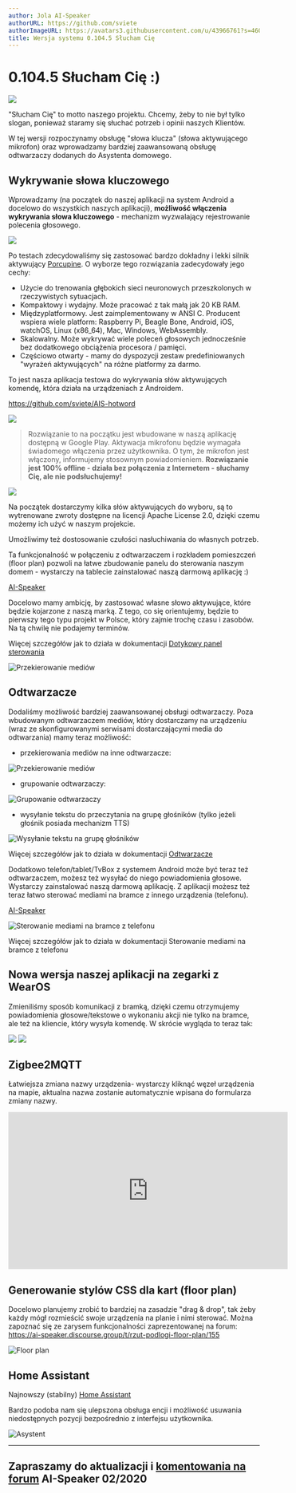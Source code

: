 ```yaml
---
author: Jola AI-Speaker
authorURL: https://github.com/sviete
authorImageURL: https://avatars3.githubusercontent.com/u/43966761?s=460&v=4
title: Wersja systemu 0.104.5 Słucham Cię
---
```



# 0.104.5 Słucham Cię :)

![](/img/en/blog/202002/ai-speaker.png)

"Słucham Cię" to motto naszego projektu. Chcemy, żeby to nie był tylko slogan, ponieważ staramy się słuchać potrzeb i opinii naszych Klientów.

W tej wersji rozpoczynamy obsługę "słowa klucza" (słowa aktywującego mikrofon) oraz wprowadzamy bardziej zaawansowaną obsługę odtwarzaczy dodanych do Asystenta domowego.

<!--truncate-->

## Wykrywanie słowa kluczowego

Wprowadzamy (na początek do naszej aplikacji na system Android a docelowo do wszystkich naszych aplikacji), **możliwość włączenia wykrywania słowa kluczowego** - mechanizm wyzwalający rejestrowanie polecenia głosowego.

![](/img/en/blog/202002/porcupine.png)

Po testach zdecydowaliśmy się zastosować bardzo dokładny i lekki silnik aktywujący [Porcupine](https://picovoice.ai/). O wyborze tego rozwiązania zadecydowały jego cechy:
- Użycie do trenowania głębokich sieci neuronowych przeszkolonych w rzeczywistych sytuacjach.
- Kompaktowy i wydajny. Może pracować z tak małą jak 20 KB RAM.
- Międzyplatformowy. Jest zaimplementowany w ANSI C. Producent wspiera wiele platform: Raspberry Pi, Beagle Bone, Android, iOS, watchOS, Linux (x86_64), Mac, Windows, WebAssembly.
- Skalowalny. Może wykrywać wiele poleceń głosowych jednocześnie bez dodatkowego obciążenia procesora / pamięci.
- Częściowo otwarty - mamy do dyspozycji zestaw predefiniowanych "wyrażeń aktywujących" na różne platformy za darmo.



To jest nasza aplikacja testowa do wykrywania słów aktywujących komendę, która działa na urządzeniach z Androidem.

https://github.com/sviete/AIS-hotword


![](/img/en/blog/202002/ais_hot_word.png)


> Rozwiązanie to na początku jest wbudowane w naszą aplikację dostępną w Google Play.
> Aktywacja mikrofonu będzie wymagała świadomego włączenia przez użytkownika. O tym, że mikrofon jest włączony, informujemy stosownym powiadomieniem. **Rozwiązanie jest 100% offline - działa bez połączenia z Internetem - słuchamy Cię, ale nie podsłuchujemy!**



![](/img/en/blog/202002/ais_hot_word_1.png)

Na początek dostarczymy kilka słów aktywujących do wyboru, są to wytrenowane zwroty dostępne na licencji Apache License 2.0, dzięki czemu możemy ich użyć w naszym projekcie.


Umożliwimy też dostosowanie czułości nasłuchiwania do własnych potrzeb.

Ta funkcjonalność w połączeniu z odtwarzaczem i rozkładem pomieszczeń (floor plan) pozwoli na łatwe zbudowanie panelu do sterowania naszym domem - wystarczy na tablecie zainstalować naszą darmową aplikację :)


[AI-Speaker](https://play.google.com/store/apps/details?id=pl.sviete.dom&hl=en)

Docelowo mamy ambicję, by zastosować własne słowo aktywujące, które będzie kojarzone z naszą marką. Z tego, co się orientujemy, będzie to pierwszy tego typu projekt w Polsce, który zajmie trochę czasu i zasobów. Na tą chwilę nie podajemy terminów.


Więcej szczegółów jak to działa w dokumentacji [Dotykowy panel sterowania](/docs/ais_app_android_dom_tablet)


![Przekierowanie mediów](/img/en/frontend/apk_hot_word_options.png)


## Odtwarzacze

Dodaliśmy możliwość bardziej zaawansowanej obsługi odtwarzaczy. Poza wbudowanym odtwarzaczem mediów, który dostarczamy na urządzeniu (wraz ze skonfigurowanymi serwisami dostarczającymi media do odtwarzania) mamy teraz możliwość:

- przekierowania mediów na inne odtwarzacze:

![Przekierowanie mediów](/img/en/frontend/player_redirect.png)


- grupowanie odtwarzaczy:

![Grupowanie odtwarzaczy](/img/en/frontend/player_grup.png)


- wysyłanie tekstu do przeczytania na grupę głośników (tylko jeżeli głośnik posiada mechanizm TTS)

![Wysyłanie tekstu na grupę głośników](/img/en/frontend/player_tts.png)



Więcej szczegółów jak to działa w dokumentacji [Odtwarzacze](/docs/ais_app_player)


Dodatkowo telefon/tablet/TvBox z systemem Android może być teraz też odtwarzaczem, możesz też wysyłać do niego powiadomienia głosowe. Wystarczy zainstalować naszą darmową aplikację. Z aplikacji możesz też teraz łatwo sterować mediami na bramce z innego urządzenia (telefonu).

[AI-Speaker](https://play.google.com/store/apps/details?id=pl.sviete.dom&hl=en)


![Sterowanie mediami na bramce z telefonu](/img/en/frontend/mob_notification_media.png)

Więcej szczegółów jak to działa w dokumentacji Sterowanie mediami na bramce z telefonu


## Nowa wersja naszej aplikacji na zegarki z WearOS

Zmieniliśmy sposób komunikacji z bramką, dzięki czemu otrzymujemy powiadomienia głosowe/tekstowe o wykonaniu akcji nie tylko na bramce, ale też na kliencie, który wysyła komendę.
W skrócie wygląda to teraz tak:


![](/img/en/blog/202002/watch_1.jpg)
![](/img/en/blog/202002/watch_2.jpg)


## Zigbee2MQTT

Łatwiejsza zmiana nazwy urządzenia- wystarczy kliknąć węzeł urządzenia na mapie, aktualna nazwa zostanie automatycznie wpisana do formularza zmiany nazwy.

<iframe width="560" height="315"  src="https://www.youtube.com/embed/jYW2V8zgcDI" frameBorder="0" allowFullScreen></iframe>


## Generowanie stylów CSS dla kart (floor plan)

Docelowo planujemy zrobić to bardziej na zasadzie "drag & drop", tak żeby każdy mógł rozmieścić swoje urządzenia na planie i nimi sterować.
Można zapoznać się ze zarysem funkcjonalności zaprezentowanej na forum: https://ai-speaker.discourse.group/t/rzut-podlogi-floor-plan/155

![Floor plan](/img/en/blog/202002/floor_plan.png)


## Home Assistant

Najnowszy (stabilny) [Home Assistant](https://www.home-assistant.io/blog/2020/01/15/release-104)

Bardzo podoba nam się ulepszona obsługa encji i możliwość usuwania niedostępnych pozycji bezpośrednio z interfejsu użytkownika.

![Asystent](/img/en/blog/202002/ha_entity_del.png)


---
Zapraszamy do aktualizacji i [komentowania na forum](https://ai-speaker.discourse.group/)
AI-Speaker 02/2020
---
